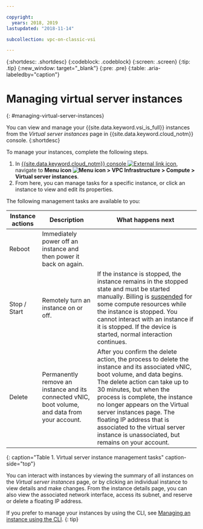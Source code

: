 ```yaml
---

copyright:
  years: 2018, 2019
lastupdated: "2018-11-14"

subcollection: vpc-on-classic-vsi

---
```


{:shortdesc: .shortdesc}
{:codeblock: .codeblock}
{:screen: .screen}
{:tip: .tip}
{:new_window: target="_blank"}
{:pre: .pre}
{:table: .aria-labeledby="caption"}

# Managing virtual server instances
{: #managing-virtual-server-instances}

You can view and manage your {{site.data.keyword.vsi_is_full}} instances from the *Virtual server instances* page in {{site.data.keyword.cloud_notm}} console.
{:shortdesc}

To manage your instances, complete the following steps.
1. In [{{site.data.keyword.cloud_notm}} console ![External link icon](../icons/launch-glyph.svg "External link icon")](https://console.cloud.ibm.com/vpc), navigate to **Menu icon ![Menu icon](../icons/icon_hamburger.svg) > VPC Infrastructure > Compute > Virtual server instances**.
2. From here, you can manage tasks for a specific instance, or click an instance to view and edit its properties.

The following management tasks are available to you:

|              Instance actions          |  Description              |  What happens next           |
| ---------------------------------------| --------------------------|----------------------------- |
| Reboot          |Immediately power off an instance and then power it back on again.   |     |
| Stop / Start          | Remotely turn an instance on or off.  | If the instance is stopped, the instance remains in the stopped state and must be started manually. Billing is [suspended](/docs/vpc-on-classic?topic=vpc-on-classic-pricing-for-virtual-servers-for-vpc#suspend-billing) for some compute resources while the instance is stopped. You cannot interact with an instance if it is stopped. If the device is started, normal interaction continues.    |
| Delete         | Permanently remove an instance and its connected vNIC, boot volume, and data from your account.  | After you confirm the delete action, the process to delete the instance and its associated vNIC, boot volume, and data begins. The delete action can take up to 30  minutes, but when the process is complete, the instance no longer appears on the Virtual server instances page. The floating IP address that is associated to the virtual server instance is unassociated, but remains on your account.    |
{: caption="Table 1. Virtual server instance management tasks" caption-side="top"}

You can interact with instances by viewing the summary of all instances on the *Virtual server instances* page, or by clicking an individual instance to view details and make changes. From the instance details page, you can also view the associated network interface, access its subnet, and reserve or delete a floating IP address.

If you prefer to manage your instances by using the CLI, see [Managing an instance using the CLI](/docs/vpc-on-classic-vsi?topic=vpc-on-classic-vsi-managing-virtual-servers-cli#managing-virtual-servers-cli).
{: tip}

